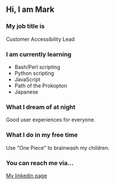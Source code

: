 Hi, I am Mark
-------------

### My job title is
Customer Accessibility Lead

### I am currently learning
- Bash/Perl scripting
- Python scripting
- JavaScript
- Path of the Prokopton
- Japanese

### What I dream of at night
Good user experiences for everyone.

### What I do in my free time
Use "One Piece" to brainwash my children.

### You can reach me via...
[My linkedin page](https://www.linkedin.com/in/mrmarkrossiter/)
